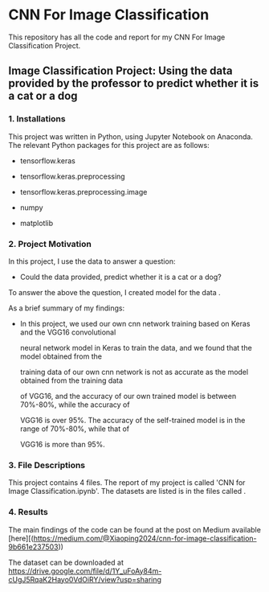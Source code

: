 # CNN  For Image Classification

This repository has all the code and report for my CNN For Image Classification Project.

## Image Classification Project: Using the data provided by the professor to predict whether it is a cat or a dog

### 1. Installations

This project was written in Python, using Jupyter Notebook on Anaconda. The relevant Python packages for this project are as follows:

- tensorflow.keras

- tensorflow.keras.preprocessing

- tensorflow.keras.preprocessing.image

- numpy

- matplotlib

### 2. Project Motivation

 In this project, I use the data to  answer a question:

  -  Could the data provided, predict whether it is a cat or a dog?

  To answer the above the question, I created  model for the data . 

  As a brief summary of my findings:

  - In this project, we used our own cnn network training based on Keras and the VGG16 convolutional 

    neural network model in Keras to train the data, and we found that the model obtained from the 

    training data of our own cnn network is not as accurate as the model obtained from the training data 

    of VGG16, and the accuracy of our own trained model is between 70%-80%, while the accuracy of 

    VGG16 is over 95%. The accuracy of the self-trained model is in the range of 70%-80%, while that of 

    VGG16 is more than 95%.

 ### 3. File Descriptions

   This project contains 4 files. The report of my project is called 'CNN for Image Classification.ipynb'. The datasets are listed is in the files called .

### 4. Results

   The main findings of the code can be found at the post on Medium available [here][(https://medium.com/@Xiaoping2024/cnn-for-image-classification-9b661e237503))

   The dataset can be downloaded at https://drive.google.com/file/d/1Y_uFoAy84m-cUgJ5RqaK2Hayo0VdOiRY/view?usp=sharing
